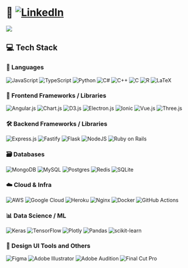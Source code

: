 # 👋  [![LinkedIn](https://custom-icon-badges.demolab.com/badge/LinkedIn-323330?style=flat&logo=linkedin-white&logoColor=white)](https://www.linkedin.com/in/lukassvicarovic/)
![](https://github-readme-stats.vercel.app/api/top-langs/?username=lukassr&theme=github_dark_dimmed&hide_border=false&include_all_commits=true&count_private=true&layout=compact)

## 💻 Tech Stack

### 🧠 Languages
![JavaScript](https://img.shields.io/badge/javascript-323330?style=flat&logo=javascript&logoColor=white) 
![TypeScript](https://img.shields.io/badge/typescript-323330?style=flat&logo=typescript&logoColor=white) 
![Python](https://img.shields.io/badge/python-323330?style=flat&logo=python&logoColor=white) 
![C#](https://custom-icon-badges.demolab.com/badge/C%23-323330?style=flat&logo=cshrp&logoColor=white)
![C++](https://img.shields.io/badge/c++-323330?style=flat&logo=c%2B%2B&logoColor=white) 
![C](https://img.shields.io/badge/c-323330?style=flat&logo=c&logoColor=white) 
![R](https://img.shields.io/badge/r-323330?style=flat&logo=r&logoColor=white) 
![LaTeX](https://img.shields.io/badge/latex-323330?style=flat&logo=latex&logoColor=white)

### 🎨 Frontend Frameworks / Libraries
![Angular.js](https://img.shields.io/badge/Angular.js-323330?style=flat&logo=angular&logoColor=white)
![Chart.js](https://img.shields.io/badge/chart.js-323330?style=flat&logo=chart.js&logoColor=white) 
![D3.js](https://custom-icon-badges.demolab.com/badge/D3.js-323330?style=flat&logo=d3.js&logoColor=white)
![Electron.js](https://img.shields.io/badge/Electron-323330?style=flat&logo=electron&logoColor=white) 
![Ionic](https://img.shields.io/badge/Ionic-323330?style=flat&logo=ionic&logoColor=white) 
![Vue.js](https://img.shields.io/badge/vue.js-323330?style=flat&logo=vuedotjs&logoColor=white) 
![Three.js](https://img.shields.io/badge/threejs-323330?style=flat&logo=three.js&logoColor=white)

### 🛠️ Backend Frameworks / Libraries
![Express.js](https://img.shields.io/badge/express.js-323330?style=flat&logo=express&logoColor=white) 
![Fastify](https://img.shields.io/badge/fastify-323330?style=flat&logo=fastify&logoColor=white) 
![Flask](https://img.shields.io/badge/flask-323330?style=flat&logo=flask&logoColor=white) 
![NodeJS](https://img.shields.io/badge/node.js-323330?style=flat&logo=node.js&logoColor=white) 
![Ruby on Rails](https://img.shields.io/badge/Ruby_on_Rails-323330?style=flat&logo=ruby-on-rails&logoColor=white)

### 🗃️ Databases
![MongoDB](https://img.shields.io/badge/MongoDB-323330?style=flat&logo=mongodb&logoColor=white) 
![MySQL](https://img.shields.io/badge/mysql-323330?style=flat&logo=mysql&logoColor=white) 
![Postgres](https://img.shields.io/badge/postgres-323330?style=flat&logo=postgresql&logoColor=white) 
![Redis](https://img.shields.io/badge/redis-323330?style=flat&logo=redis&logoColor=white) 
![SQLite](https://img.shields.io/badge/sqlite-323330?style=flat&logo=sqlite&logoColor=white)

### ☁️ Cloud & Infra
![AWS](https://custom-icon-badges.demolab.com/badge/AWS-323330?style=flat&logo=aws&logoColor=white)
![Google Cloud](https://img.shields.io/badge/GoogleCloud-323330?style=flat&logo=google-cloud&logoColor=white) 
![Heroku](https://img.shields.io/badge/heroku-323330?style=flat&logo=heroku&logoColor=white) 
![Nginx](https://img.shields.io/badge/nginx-323330?style=flat&logo=nginx&logoColor=white) 
![Docker](https://img.shields.io/badge/docker-323330?style=flat&logo=docker&logoColor=white) 
![GitHub Actions](https://img.shields.io/badge/github%20actions-323330?style=flat&logo=githubactions&logoColor=white)

### 📊 Data Science / ML
![Keras](https://img.shields.io/badge/Keras-323330?style=flat&logo=Keras&logoColor=white) 
![TensorFlow](https://img.shields.io/badge/TensorFlow-323330?style=flat&logo=TensorFlow&logoColor=white) 
![Plotly](https://img.shields.io/badge/Plotly-323330?style=flat&logo=plotly&logoColor=white) 
![Pandas](https://img.shields.io/badge/pandas-323330?style=flat&logo=pandas&logoColor=white) 
![scikit-learn](https://img.shields.io/badge/scikit--learn-323330?style=flat&logo=scikit-learn&logoColor=white)

### 🎨 Design UI Tools and Others
![Figma](https://img.shields.io/badge/Figma-323330?style=flat&logo=figma&logoColor=white)
![Adobe Illustrator](https://custom-icon-badges.demolab.com/badge/Adobe%20Illustrator-323330?style=flat&logo=adobeillustrator&logoColor=white) 
![Adobe Audition](https://img.shields.io/badge/Adobe%20Audition-323330?style=flat&logo=Adobe%20Audition&logoColor=white)
![Final Cut Pro](https://img.shields.io/badge/Final%20Cut%20Pro-323330?style=flat&logo=finalcutpro&logoColor=white)


<!-- # 📊 GitHub Stats: -->
<!-- ![](https://github-readme-stats.vercel.app/api?username=lukassr&theme=github_dark_dimmed&hide_border=false&include_all_commits=true&count_private=true)<br/> -->
<!-- ![](https://nirzak-streak-stats.vercel.app/?user=lukassr&theme=github_dark_dimmed&hide_border=false)<br/> -->

<!-- Proudly created with GPRM ( https://gprm.itsvg.in ) -->
